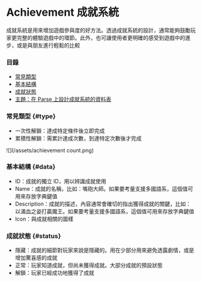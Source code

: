 # Achievement 成就系統

成就系統是用來增加遊戲參與度的好方法。透過成就系統的設計，通常能夠鼓勵玩家更完整的體驗遊戲中的環節。此外，也可讓使用者更明確的感受到遊戲中的進步，或是與朋友進行輕鬆的比較

### 目錄

* [常見類型](#type)
* [基本結構](#data)
* [成就狀態](#status)
* [主題：在 Parse 上設計成就系統的資料表](achievement/parse-achievement-system.md)

### 常見類型 {#type}

* 一次性解鎖：達成特定條件後立即完成
* 累積性解鎖：需累計達成次數，到達特定次數後才完成

![](/assets/achievement count.png)

### 基本結構 {#data}

* ID：成就的獨立 ID，用以辨識成就使用
* Name：成就的名稱，比如：嘴砲大師。如果要考量支援多國語系，這個值可用來存放字典鍵值
* Description：成就的描述，內容通常會確切的指出獲得成就的關鍵，比如：以滿血之姿打贏魔王。如果要考量支援多國語系，這個值可用來存放字典鍵值
* Icon：與成就相關的圖樣

### 成就狀態 {#status}

* 隱藏：成就的細節對玩家來說是隱藏的。用在少部分用來避免透露劇情，或是增加驚喜感的成就
* 正常：玩家知道成就，但尚未獲得成就。大部分成就的預設狀態
* 解鎖：玩家已經成功地獲得了成就